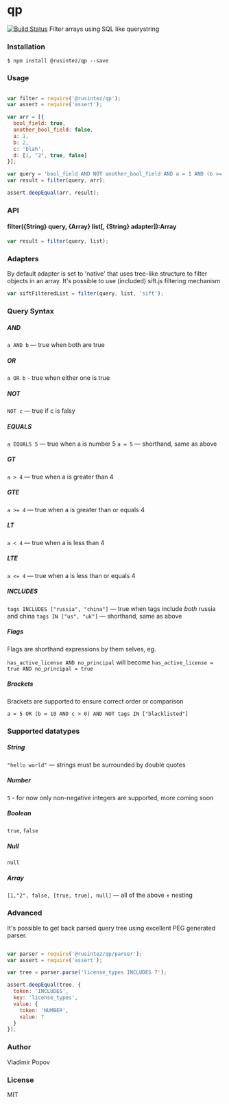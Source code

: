 # qp

[![Build Status](http://ci.runcible.co/api/badges/rusintez/qp/status.svg)](http://ci.runcible.co/rusintez/qp)
Filter arrays using SQL like querystring

### Installation

    $ npm install @rusintez/qp --save

### Usage

```js

var filter = require('@rusintez/qp');
var assert = require('assert');

var arr = [{
  bool_field: true,
  another_bool_field: false,
  a: 1,
  b: 2,
  c: 'blah',
  d: [1, "2", true, false]
}];

var query = 'bool_field AND NOT another_bool_field AND a = 1 AND (b >= 2 OR c = "blah") AND d INCLUDES [1, "2", true]';
var result = filter(query, arr);

assert.deepEqual(arr, result);
```

### API

#### filter({String} query, {Array} list[, {String} adapter]):Array

```js
var result = filter(query, list);
```

### Adapters

By default adapter is set to 'native' that uses tree-like structure to filter objects in an array.
It's possible to use (included) sift.js filtering mechanism

```js
var siftFilteredList = filter(query, list, 'sift');
```

### Query Syntax

##### AND

`a AND b` — true when both are true

##### OR

`a OR b` - true when either one is true

##### NOT

`NOT c` — true if c is falsy

##### EQUALS

`a EQUALS 5` — true when a is number 5
`a = 5` — shorthand, same as above

##### GT

`a > 4` — true when a is greater than 4

##### GTE

`a >= 4` — true when a is greater than or equals 4

##### LT

`a < 4` — true when a is less than 4

##### LTE

`a <= 4` — true when a is less than or equals 4

##### INCLUDES

`tags INCLUDES ["russia", "china"]` — true when tags include *both* russia and china
`tags IN ["us", "uk"]` — shorthand, same as above

##### Flags

Flags are shorthand expressions by them selves, eg.

`has_active_license AND no_principal` will become `has_active_license = true AND no_principal = true`

##### Brackets

Brackets are supported to ensure correct order or comparison

```
a = 5 OR (b = 10 AND c > 0) AND NOT tags IN ["blacklisted"]
```

### Supported datatypes

##### String

`"hello world"` — strings must be surrounded by double quotes

##### Number

`5` - for now only non-negative integers are supported, more coming soon

##### Boolean

`true`, `false`

##### Null

`null`

##### Array

`[1,"2", false, [true, true], null]` — all of the above + nesting

### Advanced

It's possible to get back parsed query tree using excellent PEG generated parser.

```js

var parser = require('@rusintez/qp/parser');
var assert = require('assert');

var tree = parser.parse('license_types INCLUDES 7');

assert.deepEqual(tree, {
  token: 'INCLUDES',
  key: 'license_types',
  value: {
    token: 'NUMBER',
    value: 7
  }
});

```

### Author

Vladimir Popov

### License

MIT
